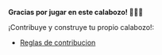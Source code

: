 **Gracias por jugar en este calabozo! 🐉🐉😁**

¡Contribuye y construye tu propio calabozo!:

- [Reglas de contribucion](../../../README.md#contribution-guidelines)
